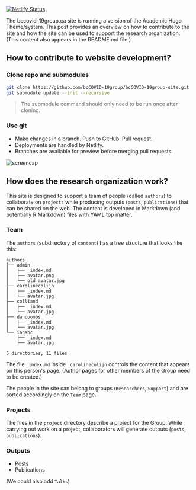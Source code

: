 [![Netlify Status](https://api.netlify.com/api/v1/badges/b746df38-2c47-409c-9ade-e35d442e20dd/deploy-status)](https://app.netlify.com/sites/silly-brahmagupta-1f7d22/deploys)

The bccovid-19group.ca site is running a version of the Academic Hugo Theme/system. This post provides an overview on how to contribute to the site and how the site can be used to support the research organization. (This content also appears in the README.md file.)

## How to contribute to website development?

### Clone repo and submodules

```bash
git clone https://github.com/bcCOVID-19group/bcCOVID-19group-site.git
git submodule update --init --recursive
```

> The submodule command should only need to be run once after cloning.

### Use git

+ Make changes in a branch. Push to GitHub. Pull request.
+ Deployments are handled by Netlify.
+ Branches are available for preview before merging pull requests. 

![screencap](https://wwejubwfy.s3.amazonaws.com/update_users_create_templates_by_colliand__Pull_Request_3__bcCOVID-19groupbcCOVID-19group-site_2020-04-07_18-02-56.png)

## How does the research organization work?

This site is designed to support a team of people (called `authors`) to collaborate on `projects` while producing outputs (`posts`, `publications`) that can be shared on the web. The content is developed in Markdown (and potentially R Markdown) files with YAML top matter.

### Team

The `authors` (subdirectory of `content`) has a tree structure that looks like this:

```
authors
├── admin
│   ├── _index.md
│   ├── avatar.png
│   └── old_avatar.jpg
├── carolinecolijn
│   ├── _index.md
│   └── avatar.jpg
├── colliand
│   ├── _index.md
│   └── avatar.jpg
├── dancoombs
│   ├── _index.md
│   └── avatar.jpg
└── ianabc
    ├── _index.md
    └── avatar.jpg

5 directories, 11 files
```

The file `_index.md` inside `_carolinecolijn` controls the content that appears on this person's page. (Author pages for other members of the Group need to be created.)

The people in the site can belong to groups (`Researchers`, `Support`) and are sorted accordingly on the `Team` page. 

### Projects

The files in the `project` directory describe a project for the Group. While carrying out work on a project, collaborators will generate outputs (`posts`, `publications`).



### Outputs

+ Posts
+ Publications

(We could also add `Talks`)
